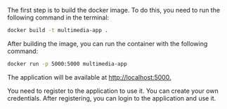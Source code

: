 The first step is to build the docker image. To do this, you need to run the following command in the terminal:

```bash
docker build -t multimedia-app .
```

After building the image, you can run the container with the following command:

```bash
docker run -p 5000:5000 multimedia-app
```

The application will be available at [http://localhost:5000.](http://163.172.234.165:5000/)


You need to register to the application to use it. You can create your own credentials. After registering, you can login to the application and use it.